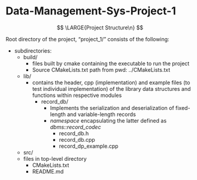 # Data-Management-Sys-Project-1

$$
\LARGE{Project Structure\n}
$$

Root directory of the project, “project_1/” consists of the following:

- subdirectories:
    - build/
        - files built by cmake containing the executable to run the project
        - Source CMakeLists.txt path from pwd: ../CMakeLists.txt
    - lib/
        - contains the header, cpp (implementation) and example files (to test individual implementation) of the library data structures and functions within respective modules
            - record_db/
                - Implements the serialization and deserialization of fixed-length and variable-length records
                - *namespace* encapsulating the latter defined as *dbms::record_codec*
                    - record_db.h
                    - record_db.cpp
                    - record_dp_example.cpp
    - src/
    - files in top-level directory
        - CMakeLists.txt
        - README.md